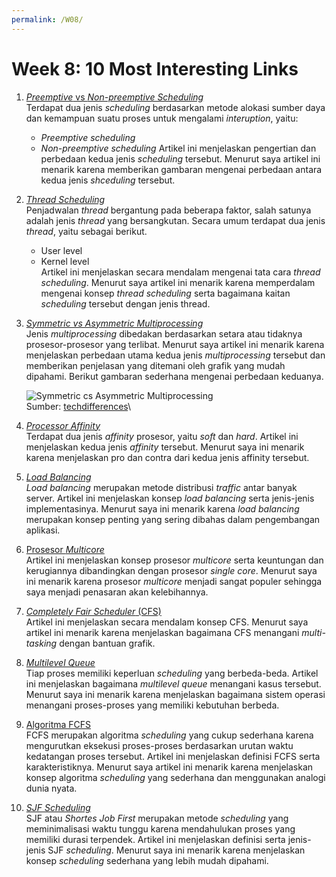 ```yaml
---
permalink: /W08/
---
```

# Week 8: 10 Most Interesting Links

1. [*Preemptive* vs *Non-preemptive Scheduling*](https://www.tutorialspoint.com/preemptive-and-non-preemptive-scheduling)\
Terdapat dua jenis *scheduling* berdasarkan metode alokasi sumber daya dan kemampuan suatu proses untuk mengalami *interuption*,
yaitu:
	- *Preemptive scheduling*
	- *Non-preemptive scheduling*
	Artikel ini menjelaskan pengertian dan perbedaan kedua jenis *scheduling* tersebut.
	Menurut saya artikel ini menarik karena memberikan gambaran mengenai perbedaan antara kedua jenis *shceduling* tersebut.

2. [*Thread Scheduling*](https://www.geeksforgeeks.org/thread-scheduling/)\
Penjadwalan *thread* bergantung pada beberapa faktor, salah satunya adalah jenis *thread* yang bersangkutan. Secara umum terdapat dua
jenis *thread*, yaitu sebagai berikut.
	- User level
	- Kernel level<br>
	Artikel ini menjelaskan secara mendalam mengenai tata cara *thread scheduling*.
	Menurut saya artikel ini menarik karena memperdalam mengenai konsep *thread scheduling* serta bagaimana kaitan *scheduling*
	tersebut dengan jenis thread.

3. [*Symmetric vs Asymmetric Multiprocessing*](https://www.tutorialspoint.com/Asymmetric-Multiprocessing)\
Jenis *multiprocessing* dibedakan berdasarkan setara atau tidaknya prosesor-prosesor yang terlibat. Menurut saya artikel ini
menarik karena menjelaskan perbedaan utama kedua jenis *multiprocessing* tersebut dan memberikan penjelasan yang ditemani oleh
grafik yang mudah dipahami. Berikut gambaran sederhana mengenai perbedaan keduanya.
	
	![*Symmetric cs Asymmetric Multiprocessing*](https://techdifferences.com/wp-content/uploads/2016/09/Symmetric-Multiprocessing-Vs-Asymmetric-Multiprocessing.jpg)\
	Sumber: [techdifferences](https://techdifferences.com/difference-between-symmetric-and-asymmetric-multiprocessing.html)\

4. [*Processor Affinity*](https://www.linuxjournal.com/article/6799)\
Terdapat dua jenis *affinity* prosesor, yaitu *soft* dan *hard*. Artikel ini menjelaskan kedua jenis *affinity* tersebut.
Menurut saya ini menarik karena menjelaskan pro dan contra dari kedua jenis affinity tersebut.

5. [*Load Balancing*](https://www.citrix.com/en-in/solutions/app-delivery-and-security/load-balancing/what-is-load-balancing.html)\
*Load balancing* merupakan metode distribusi *traffic* antar banyak server. Artikel ini menjelaskan konsep *load balancing* serta
jenis-jenis implementasinya. Menurut saya ini menarik karena *load balancing* merupakan konsep penting yang sering dibahas dalam
pengembangan aplikasi.

6. [Prosesor *Multicore*](https://digitalthinkerhelp.com/multi-core-processor-advantages-disadvantages-examples-applications/)\
Artikel ini menjelaskan konsep prosesor *multicore* serta keuntungan dan kerugiannya dibandingkan dengan prosesor *single core*. Menurut
saya ini menarik karena prosesor *multicore* menjadi sangat populer sehingga saya menjadi penasaran akan kelebihannya.

7. [*Completely Fair Scheduler* (CFS)](https://www.linuxjournal.com/node/10267)\
Artikel ini menjelaskan secara mendalam konsep CFS. Menurut saya artikel ini menarik karena menjelaskan bagaimana CFS menangani
*multi-tasking* dengan bantuan grafik.

8. [*Multilevel Queue*](https://www.geeksforgeeks.org/multilevel-queue-mlq-cpu-scheduling/)\
Tiap proses memiliki keperluan *scheduling* yang berbeda-beda. Artikel ini menjelaskan bagaimana *multilevel queue* menangani kasus tersebut.
Menurut saya ini menarik karena menjelaskan bagaimana sistem operasi menangani proses-proses yang memiliki kebutuhan berbeda.

9. [Algoritma FCFS](https://www.guru99.com/fcfs-scheduling.html)\
FCFS merupakan algoritma *scheduling* yang cukup sederhana karena mengurutkan eksekusi proses-proses berdasarkan urutan waktu kedatangan
proses tersebut. Artikel ini menjelaskan definisi FCFS serta karakteristiknya. Menurut saya artikel ini menarik karena menjelaskan
konsep algoritma *scheduling* yang sederhana dan menggunakan analogi dunia nyata.

10. [*SJF Scheduling*](https://www.studytonight.com/operating-system/shortest-job-first)\
SJF atau *Shortes Job First* merupakan metode *scheduling* yang meminimalisasi waktu tunggu karena mendahulukan proses yang memiliki
durasi terpendek. Artikel ini menjelaskan definisi serta jenis-jenis SJF *scheduling*. Menurut saya ini menarik karena menjelaskan
konsep *scheduling* sederhana yang lebih mudah dipahami.
